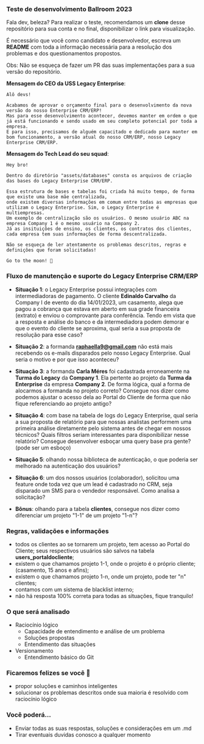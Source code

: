 ### Teste de desenvolvimento Ballroom 2023

Fala dev, beleza? Para realizar o teste, recomendamos um **clone** desse repositório para sua conta e no final, disponibilizar o link para visualização. 

É necessário que você como candidato e desenvolvedor, escreva um **README** com toda a informação necessária para a resolução dos problemas e dos questionamentos propostos.

Obs: Não se esqueça  de fazer um PR das suas implementações para a sua versão do repositório.

**Mensagem do CEO da USS Legacy Enterprise**:

```
Alô devs! 

Acabamos de aprovar o orçamento final para o desenvolvimento da nova versão do nosso Enterprise CRM/ERP!
Mas para esse desenvolvimento acontecer, devemos manter em ordem o que já está funcionando e sendo usado em seu completo potencial por toda a empresa. 
E para isso, precisamos de alguém capacitado e dedicado para manter em bom funcionamento, a versão atual do nosso CRM/ERP, nosso Legacy Enterprise CRM/ERP.

```

**Mensagem do Tech Lead do seu squad**:
```
Hey bro! 

Dentro do diretório "assets/databases" consta os arquivos de criação das bases do Legacy Enterprise CRM/ERP.

Essa estrutura de bases e tabelas foi criada há muito tempo, de forma que existe uma base mãe centralizada, 
onde existem diversas informações em comum entre todas as empresas que utilizam o Legacy Enterprise. Sim, o Legacy Enterprise é multiempresas. 
Um exemplo de centralização são os usuários. O mesmo usuário ABC na empresa Company 1 é o mesmo usuário na Company 2.
Já as insituições de ensino, os clientes, os contratos dos clientes, cada empresa tem suas informações de forma descentralizada.

Não se esqueça de ler atentamente os problemas descritos, regras e definições que foram solicitadas!

Go to the moon! 🚀
```


### Fluxo de manutenção e suporte do Legacy Enterprise CRM/ERP
- __Situação 1__: o Legacy Enterprise possui integrações com intermediadoras de pagamento. O cliente **Edinaldo Carvalho** da Company I de evento do dia 14/01/2023, um casamento, alega que pagou a cobrança que estava em aberto em sua grade financeira (extrato) e enviou o comprovante para conferência. Tendo em vista que a resposta e análise do banco e da intermediadora podem demorar e que o evento do cliente se aproxima, qual seria a sua proposta de resolução para esse caso?

- __Situação 2__: a formanda **raphaella9@gmail.com** não está mais recebendo os e-mails disparados pelo nosso Legacy Enterprise. Qual seria o motivo e por que isso aconteceu?

- __Situação 3__: a formanda **Carla Méres** foi cadastrada erroneamente na **Turma do Legacy** da **Company 1**. Ela pertente ao projeto da **Turma da Enterprise** da empresa **Company 2**. De forma lógica, qual a forma de alocarmos a formanda no projeto correto? Consegue nos dizer como podemos ajustar o acesso dela ao Portal do Cliente de forma que não fique referenciando ao projeto antigo?

- __Situação 4__: com base na tabela de logs do Legacy Enterprise, qual seria a sua proposta de relatório para que nossas analistas performem uma primeira análise diretamente pelo sistema antes de chegar em nossos técnicos? Quais filtros seriam interessantes para disponibilizar nesse relatório? Consegue desenvolver esboçar uma query base pra gente? (pode ser um esboço)

- __Situação 5__: olhando nossa biblioteca de autenticação, o que poderia ser melhorado na autenticação dos usuários?

- __Situação 6__: um dos nossos usuários (colaborador), solicitou uma feature onde toda vez que um lead é cadastrado no CRM, seja disparado um SMS para o vendedor responsável. Como analisa a solicitação?

- __Bônus__: olhando para a tabela **clientes**, consegue nos dizer como diferenciar um projeto "1-1" de um projeto "1-n"?


### Regras, validações e informações
- todos os clientes ao se tornarem um projeto, tem acesso ao Portal do Cliente; seus respectivos usuários são salvos na tabela **users_portaldocliente**;
- existem o que chamamos projeto 1-1, onde o projeto é o próprio cliente; (casamento, 15 anos e afins);
- existem o que chamamos projeto 1-n, onde um projeto, pode ter "n" clientes;
- contamos com um sistema de blacklist interno;
- não há resposta 100% correta para todas as situações, fique tranquilo!


### O que será analisado
- Raciocínio lógico
    - Capacidade de entendimento e análise de um problema
    - Soluções propostas
    - Entendimento das situações
- Versionamento
    - Entendimento básico do Git


### Ficaremos felizes se você 🙂
- propor soluções e caminhos inteligentes
- solucionar os problemas descritos onde sua maioria é resolvido com raciocínio lógico


### Você poderá...
- Enviar todas as suas respostas, soluções e considerações em um .md
- Tirar eventuais duvidas conosco a qualquer momento
